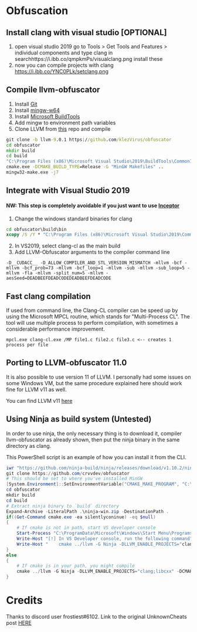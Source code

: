 Obfuscation
===========

## Install clang with visual studio [OPTIONAL]
1. open visual studio 2019 go to Tools > Get Tools and Features > individual components and type clang in searchhttps://i.ibb.co/qmpkmPs/visualclang.png install these
2. now you can compile projects with clang
https://i.ibb.co/YNC0PLk/setclang.png
   
## Compile llvm-obfuscator
1. Install [Git](https://git-scm.com/download/win)
2. Install [mingw-w64](http://mingw-w64.org/doku.php/download)
3. Install [Microsoft BuildTools](https://visualstudio.microsoft.com/downloads/?utm_medium=microsoft&utm_source=docs.microsoft.com&utm_campaign=navigation+cta&utm_content=download+vs2019)
4. Add mingw to environment path variables
5. Clone LLVM from [this](https://github.com/klezVirus/obfuscator) repo and compile
```bat
git clone -b llvm-9.0.1 https://github.com/klezVirus/obfuscator
cd obfuscator
mkdir build
cd build
"C:\Program Files (x86)\Microsoft Visual Studio\2019\BuildTools\Common7\Tools\VsDevCmd.bat"
cmake.exe -DCMAKE_BUILD_TYPE=Release -G "MinGW Makefiles" ..
mingw32-make.exe -j7
```

## Integrate with Visual Studio 2019

#### NW: This step is completely avoidable if you just want to use [Inceptor](https://github.com/klezVirus/inceptor)

1. Change the windows standard binaries for clang

```bat
cd obfuscator\build\bin
xcopy /S /Y * "C:\Program Files (x86)\Microsoft Visual Studio\2019\Community\VC\Tools\Llvm\x64\bin\"
```

2. In VS2019, select clang-cl as the main build 
3. Add LLVM-Obfuscator arguments to the compiler command line

```
-D__CUDACC__ -D_ALLOW_COMPILER_AND_STL_VERSION_MISMATCH -mllvm -bcf -mllvm -bcf_prob=73 -mllvm -bcf_loop=1 -mllvm -sub -mllvm -sub_loop=5 -mllvm -fla -mllvm -split_num=5 -mllvm -aesSeed=DEADBEEFDEADCODEDEADBEEFDEADCODE
```

## Fast clang compilation

If used from command line, the Clang-CL compiler can be speed up by using the Microsoft MPCL routine, which stands for
"Multi-Process CL". The tool will use multiple process to perform compilation, with sometimes a
considerable performance improvement.

```
mpcl.exe clang-cl.exe /MP file1.c file2.c file3.c <-- creates 1 process per file
```

## Porting to LLVM-obfuscator 11.0

It is also possible to use version 11 of LLVM. I personally had some issues on some Windows VM,
but the same procedure explained here should work fine for LLVM v11 as well.

You can find LLVM v11 [here](https://github.com/liLeiBest/obfuscator/tree/llvm-11.0.0)

## Using Ninja as build system (Untested)

In order to use ninja, the only necessary thing is to download it, compiler llvm-obfuscator as 
already shown, then put the ninja binary in the same directory as clang.

This PowerShell script is an example of how you can install it from the CLI.

```powershell
iwr "https://github.com/ninja-build/ninja/releases/download/v1.10.2/ninja-win.zip" -O "ninja-win.zip"
git clone https://github.com/crvvdev/obfuscator
# This should be set to where you've installed MinGW
[System.Environment]::SetEnvironmentVariable("CMAKE_MAKE_PROGRAM", "C:\Program Files\mingw-w64\x86_64-8.1.0-posix-seh-rt_v6-rev0\mingw64\bin\mingw32-make.exe")
cd obfuscator
mkdir build
cd build
# Extract ninja binary to `build` directory
Expand-Archive -LiteralPath .\ninja-win.zip -DestinationPath .
if((Get-Command cmake.exe -ea silentlyconinue) -eq $null)
{
    # If cmake is not in path, start VS developer console
    Start-Process "C:\ProgramData\Microsoft\Windows\Start Menu\Programs\Visual Studio 2019\Visual Studio Tools\Developer Command Prompt for VS 2019.lnk"
    Write-Host "[!] In VS Developer console, run the following command"
    Write-Host "    cmake ../llvm -G Ninja -DLLVM_ENABLE_PROJECTS="clang;libcxx" -DCMAKE_BUILD_TYPE=Release -DLLVM_TARGETS_TO_BUILD=X86 -DLLVM_INCLUDE_EXAMPLES=OFF -DLLVM_BUILD_TESTS=OFF -DLLVM_INCLUDE_TESTS=OFF -DCMAKE_CXX_FLAGS=/std:c++14 -DBUILD_SHARED_LIBS=OFF -DLLVM_PARALLEL_COMPILE_JOBS=4 -DLLVM_PARALLEL_LINK_JOBS=4"
}
else
{
    # If cmake is in your path, you might compile
    cmake ../llvm -G Ninja -DLLVM_ENABLE_PROJECTS="clang;libcxx" -DCMAKE_BUILD_TYPE=Release -DLLVM_TARGETS_TO_BUILD=X86 -DLLVM_INCLUDE_EXAMPLES=OFF -DLLVM_BUILD_TESTS=OFF -DLLVM_INCLUDE_TESTS=OFF -DCMAKE_CXX_FLAGS=/std:c++14 -DBUILD_SHARED_LIBS=OFF -DLLVM_PARALLEL_COMPILE_JOBS=4 -DLLVM_PARALLEL_LINK_JOBS=4
}
```

# Credits

Thanks to discord user frostiest#6102. Link to the original UnknownCheats post [HERE](https://www.unknowncheats.me/forum/anti-cheat-bypass/445826-llvm-obfuscator-9-0-1-step-step-visual-studio.html)
